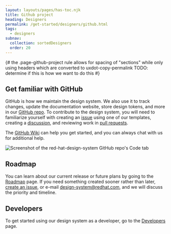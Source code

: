 ```yaml
---
layout: layouts/pages/has-toc.njk
title: Github project
heading: Designers
permalink: /get-started/designers/github.html
tags:
  - designers
subnav:
  collection: sortedDesigners
  order: 20
---
```


<link rel="stylesheet"
      href="/assets/packages/@rhds/elements/elements/rh-table/rh-table-lightdom.css"
      data-helmet>

<script type="module" data-helmet>
  import '@uxdot/elements/uxdot-example.js';
  import '@rhds/elements/rh-alert/rh-alert.js';
  import '@rhds/elements/rh-accordion/rh-accordion.js';
  import '@rhds/elements/rh-table/rh-table.js';
</script>

{#
  the .page-github-project rule allows for spacing of "sections" while only using
  headers which are converted to uxdot-copy-permalink
  TODO: determine if this is how we want to do this
#}

<style data-helmet>
  .page-github-project .container {
    uxdot-copy-permalink:not(:first-of-type),
    uxdot-feedback h2 {
      margin-block-start: var(--rh-space-5xl, 80px);
    }
  }
</style>

## Get familiar with GitHub

GitHub is how we maintain the design system. We also use it to track changes,
update the documentation website, store design tokens, and more in our [GitHub
repo][githubrepo]. To contribute to the design system, you will need to
familiarize yourself with creating an [issue][issue] using one of our templates,
creating a [discussion][discussion], and reviewing work in [pull
requests][pullrequests].

The [GitHub Wiki][githubwiki] can help you get started, and you can always chat
with us for additional help.

<uxdot-example variant="full" no-border>
  <img alt="Screenshot of the red-hat-design-system GitHub repo's Code tab"
       src="get-familiar-with-github.avif"
       loading="lazy">
</uxdot-example>

## Roadmap

You can learn about our current release or future plans by going to the
[Roadmap][roadmap] page. If you need something created sooner rather than later,
[create an issue][createanissue], or e-mail
[design-system@redhat.com][designsystemredhatcom], and we will discuss the
priority and timeline.

<uxdot-feedback>
  <h2>Developers</h2>
  <p>To get started using our design system as a developer, go to the <a href="get-started/developers">Developers</a> page.</p>
</uxdot-feedback>

[createanissue]: https://github.com/RedHat-UX/red-hat-design-system/issues/new/choose
[designsystemredhatcom]: mailto:design-system@redhat.com
[discussion]: https://github.com/RedHat-UX/red-hat-design-system/discussions
[githubrepo]: https://github.com/RedHat-UX/red-hat-design-system
[githubwiki]: https://github.com/RedHat-UX/red-hat-design-system/wiki
[issue]: https://github.com/RedHat-UX/red-hat-design-system/issues
[pullrequests]: https://github.com/RedHat-UX/red-hat-design-system/pulls
[roadmap]: https://ux.redhat.com/about/roadmap/
